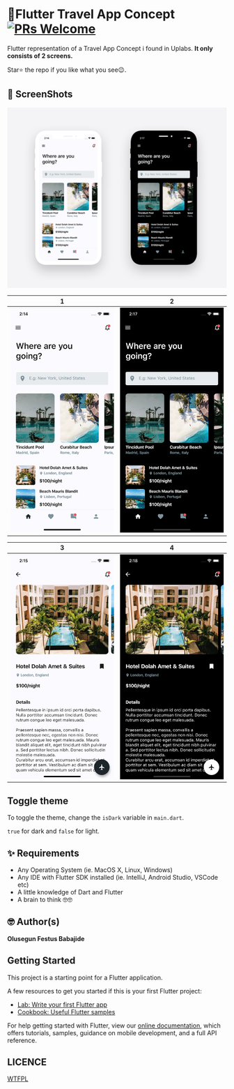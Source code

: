 # 🛫Flutter Travel App Concept [![PRs Welcome](https://img.shields.io/badge/PRs-welcome-brightgreen.svg?style=flat-square)](http://makeapullrequest.com)

Flutter representation of a Travel App Concept i found in Uplabs. 
**It only consists of 2 screens.**

Star⭐ the repo if you like what you see😉.



## 📸 ScreenShots

<img src="ss/1.png"/>

| 1 | 2|
|------|-------|
|<img src="ss/2.png" width="400">|<img src="ss/3.png" width="400">|

| 3 | 4|
|------|-------|
|<img src="ss/4.png" width="400">|<img src="ss/5.png" width="400">|


## Toggle theme
To toggle the theme, change the `isDark` variable in `main.dart`.

`true` for dark and `false` for light.

## ✨ Requirements
* Any Operating System (ie. MacOS X, Linux, Windows)
* Any IDE with Flutter SDK installed (ie. IntelliJ, Android Studio, VSCode etc)
* A little knowledge of Dart and Flutter
* A brain to think 🤓🤓

## 🤓 Author(s)
**Olusegun Festus Babajide**


## Getting Started

This project is a starting point for a Flutter application.

A few resources to get you started if this is your first Flutter project:

- [Lab: Write your first Flutter app](https://flutter.io/docs/get-started/codelab)
- [Cookbook: Useful Flutter samples](https://flutter.io/docs/cookbook)

For help getting started with Flutter, view our 
[online documentation](https://flutter.io/docs), which offers tutorials, 
samples, guidance on mobile development, and a full API reference.


## LICENCE
[WTFPL](http://www.wtfpl.net/about/)
